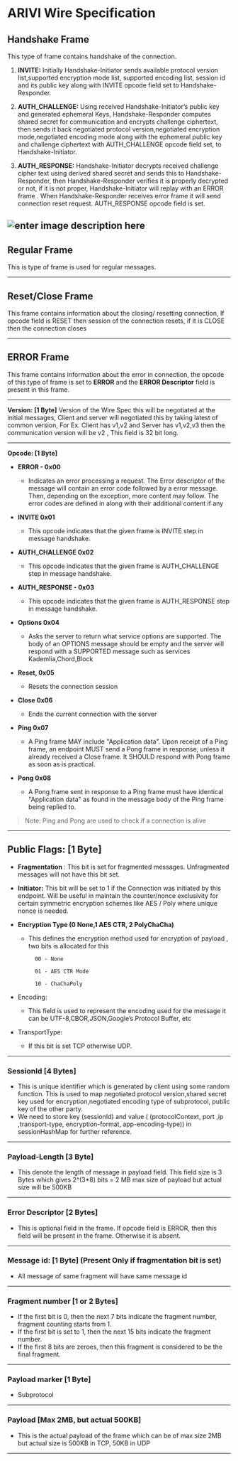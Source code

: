 # ARIVI Wire Specification 

## Handshake Frame

This type of frame contains handshake of the connection.

 1. **INVITE:** Initially Handshake-Initiator sends available protocol version list,supported encryption mode list, supported encoding list, session id and its public key along with INVITE opcode field set to Handshake-Responder.
    
2.  **AUTH_CHALLENGE:** Using received Handshake-Initiator’s public key and generated ephemeral Keys, Handshake-Responder computes shared secret for communication and encrypts challenge ciphertext, then sends it back negotiated protocol version,negotiated encryption mode,negotiated encoding mode along with the ephemeral public key and challenge ciphertext with AUTH_CHALLENGE opcode field set, to Handshake-Initiator.
    
3.  **AUTH_RESPONSE:** Handshake-Initiator decrypts received challenge cipher text using derived shared secret and sends this to Handshake-Responder, then Handshake-Responder verifies it is properly decrypted or not, if it is not proper, Handshake-Initiator  will replay with an ERROR frame . When Handshake-Responder receives error frame it will send connection reset request. AUTH_RESPONSE opcode field is set.

![enter image description here](https://user-images.githubusercontent.com/8463082/38079498-ab7d8622-335c-11e8-8007-7f12502346cb.png)
---

## Regular Frame

This is type of frame is used for regular messages. 


---

## Reset/Close Frame

This frame contains information about the closing/ resetting connection, If opcode field is RESET then session of the connection resets, if it is CLOSE then the connection closes



---
## ERROR Frame


This frame contains information about the error in connection, the opcode of this type of frame is set to **ERROR** and the **ERROR Descriptor** field is present in this frame. 



---



**Version: \[1 Byte\]**
	 Version of the Wire Spec this will be negotiated at the initial messages, Client and server will negotiated this by taking latest of common version, For Ex. Client has v1,v2 and Server has v1,v2,v3 then the communication version will be v2 , This field is 32 bit long.

---
**Opcode: \[1 Byte\]**

 - **ERROR - 0x00**
	-   Indicates an error processing a request. The Error descriptor of the message will contain an error code followed by a error message. Then, depending on the exception, more content may follow. The error codes are defined in along with their additional content if any
    
-   **INVITE 0x01**
	-   This opcode indicates that the given frame is INVITE step in message handshake.
    

-   **AUTH_CHALLENGE 0x02**
  
	-   This opcode indicates that the given frame is AUTH_CHALLENGE step in message handshake.
    
-   **AUTH_RESPONSE - 0x03**
	-   This opcode indicates that the given frame is AUTH_RESPONSE step in message handshake.
    
-   **Options 0x04**
	-   Asks the server to return what service options are supported. The body of an OPTIONS message should be empty and the server will respond with a SUPPORTED message such as services Kademlia,Chord,Block
    

-   **Reset, 0x05**
 
	-   Resets the connection session
    

-   **Close 0x06**
    -   Ends the current connection with the server
    

-   **Ping 0x07**
   
	-   A Ping frame MAY include "Application data". Upon receipt of a Ping frame, an endpoint MUST send a Pong frame in response, unless it already received a Close frame. It SHOULD respond with Pong frame as soon as is practical.
    
-   **Pong 0x08**
   
	-   A Pong frame sent in response to a Ping frame must have identical  
    "Application data" as found in the message body of the Ping frame  
    being replied to.
    

> Note: Ping and Pong are used to check if a connection is alive
----

## Public Flags: \[1 Byte\]

-   **Fragmentation** : This bit is set for fragmented messages. Unfragmented messages will not have this bit set.
    
-   **Initiator:** This bit will be set to 1 if the Connection was initiated by this endpoint. Will be useful in maintain the counter/nonce exclusivity for certain symmetric encryption schemes like AES / Poly where unique nonce is needed.
    
-   **Encryption  Type (0 None,1 AES CTR, 2 PolyChaCha)**
	- This defines the encryption method used for encryption of payload , two bits is allocated for this

			00 - None

			01 - AES CTR Mode

			10 - ChaChaPoly

  

-   Encoding: 
	- This field is used to represent the encoding used for the message it can be UTF-8,CBOR,JSON,Google’s Protocol Buffer, etc
    

  

-   TransportType:
	-  If this bit is set TCP otherwise UDP.

---

### SessionId  \[4 Bytes\] 

 - This is unique identifier which is generated by client using some random function. This is used to map negotiated protocol version,shared secret key used for encryption,negotiated encoding type of subprotocol, public key of the other party.
 - We need to store key (sessionId) and value ( (protocolContext, port ,ip ,transport-type, encryption-format, app-encoding-type)) in sessionHashMap for further reference.

---


### Payload-Length \[3 Byte\] 

 -  This denote the length of message in payload field. This field size is 3 Bytes which gives 2^(3*8) bits = 2 MB max size of payload but actual size will be 500KB

  ---
  
  

### Error Descriptor \[2 Bytes\]

 -  This is optional field in the frame. If opcode field is ERROR, then this field will be present in the frame. Otherwise it is absent.

---
  
  
  

### Message id: \[1 Byte\] (Present Only if fragmentation bit is set) 
- All message of same fragment will have same message id

  
---

### Fragment number \[1 or 2 Bytes\]
- If the first bit is 0, then the next 7 bits indicate the fragment number, fragment counting starts from 1.
- If the first bit is set to 1, then the next 15 bits indicate the fragment number.
- If the first 8 bits are zeroes, then this fragment is considered to be the final fragment.

---

### Payload marker \[1 Byte\]
- Subprotocol 

 ---
 
### Payload  \[Max 2MB, but actual 500KB\]

- This is the actual payload of the frame which can be of max size 2MB but actual size is 500KB in TCP, 50KB in UDP

---
